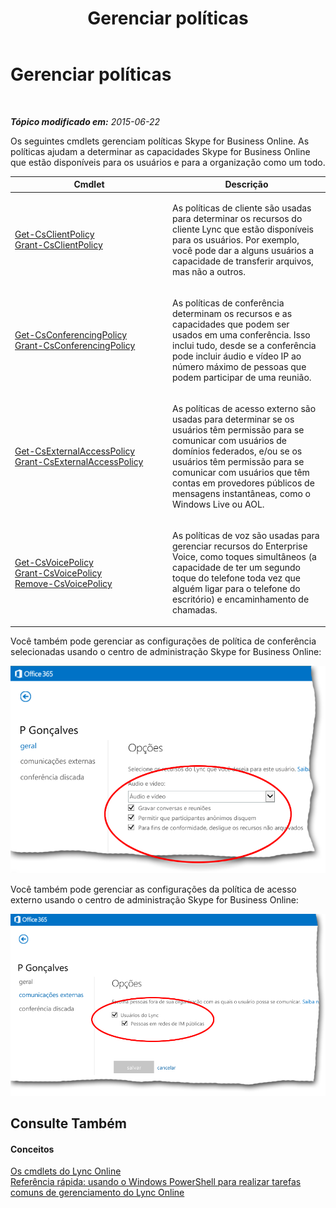 ﻿---
title: Gerenciar políticas
TOCTitle: Gerenciar políticas
ms:assetid: 91372888-a96e-44db-a0dc-d08facbfce87
ms:mtpsurl: https://technet.microsoft.com/pt-br/library/Dn362826(v=OCS.15)
ms:contentKeyID: 56270445
ms.date: 06/02/2017
mtps_version: v=OCS.15
ms.translationtype: HT
---

# Gerenciar políticas

 

_**Tópico modificado em:** 2015-06-22_

Os seguintes cmdlets gerenciam políticas Skype for Business Online. As políticas ajudam a determinar as capacidades Skype for Business Online que estão disponíveis para os usuários e para a organização como um todo.


<table>
<colgroup>
<col style="width: 50%" />
<col style="width: 50%" />
</colgroup>
<thead>
<tr class="header">
<th>Cmdlet</th>
<th>Descrição</th>
</tr>
</thead>
<tbody>
<tr class="odd">
<td><p><a href="get-csclientpolicy.md">Get-CsClientPolicy</a><br />
<a href="grant-csclientpolicy.md">Grant-CsClientPolicy</a></p></td>
<td><p>As políticas de cliente são usadas para determinar os recursos do cliente Lync que estão disponíveis para os usuários. Por exemplo, você pode dar a alguns usuários a capacidade de transferir arquivos, mas não a outros.</p></td>
</tr>
<tr class="even">
<td><p><a href="get-csconferencingpolicy.md">Get-CsConferencingPolicy</a><br />
<a href="grant-csconferencingpolicy.md">Grant-CsConferencingPolicy</a></p></td>
<td><p>As políticas de conferência determinam os recursos e as capacidades que podem ser usados ​​em uma conferência. Isso inclui tudo, desde se a conferência pode incluir áudio e vídeo IP ao número máximo de pessoas que podem participar de uma reunião.</p></td>
</tr>
<tr class="odd">
<td><p><a href="get-csexternalaccesspolicy.md">Get-CsExternalAccessPolicy</a><br />
<a href="grant-csexternalaccesspolicy.md">Grant-CsExternalAccessPolicy</a></p></td>
<td><p>As políticas de acesso externo são usadas ​​para determinar se os usuários têm permissão para se comunicar com usuários de domínios federados, e/ou se os usuários têm permissão para se comunicar com usuários que têm contas em provedores públicos de mensagens instantâneas, como o Windows Live ou AOL.</p></td>
</tr>
<tr class="even">
<td><p><a href="get-csvoicepolicy.md">Get-CsVoicePolicy</a><br />
<a href="grant-csvoicepolicy.md">Grant-CsVoicePolicy</a><br />
<a href="remove-csvoicepolicy.md">Remove-CsVoicePolicy</a></p></td>
<td><p>As políticas de voz são usadas ​​para gerenciar recursos do Enterprise Voice, como toques simultâneos (a capacidade de ter um segundo toque do telefone toda vez que alguém ligar para o telefone do escritório) e encaminhamento de chamadas.</p></td>
</tr>
</tbody>
</table>


Você também pode gerenciar as configurações de política de conferência selecionadas usando o centro de administração Skype for Business Online:

![Propriedades de opções gerais do centro de administração do Lync](images/Dn362833.acf90793-7ee4-4faf-b791-f149dd5df2a5(OCS.15).png "Propriedades de opções gerais do centro de administração do Lync")

Você também pode gerenciar as configurações da política de acesso externo usando o centro de administração Skype for Business Online:

![Opções de comunicação externa do centro de administração](images/Dn362826.e5cfb159-b096-463e-b1ef-2b42eb29168a(OCS.15).png "Opções de comunicação externa do centro de administração")

## Consulte Também

#### Conceitos

[Os cmdlets do Lync Online](the-skype-for-business-online-cmdlets.md)  
[Referência rápida: usando o Windows PowerShell para realizar tarefas comuns de gerenciamento do Lync Online](quick-reference-using-windows-powershell-to-do-common-skype-for-business-online-management-tasks.md)

